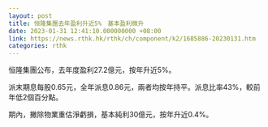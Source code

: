 ```yaml
---
layout: post
title: 恒隆集團去年盈利升近5%　基本盈利微升
date: 2023-01-31 12:41:10.000000000 +08:00
link: https://news.rthk.hk/rthk/ch/component/k2/1685886-20230131.htm
categories: rthk
---
```


恒隆集團公布，去年度盈利27.2億元，按年升近5%。

派末期息每股0.65元，全年派息0.86元，兩者均按年持平。派息比率43%，較前年低2個百分點。

期內，撇除物業重估淨虧損，基本純利30億元，按年升近0.4%。
